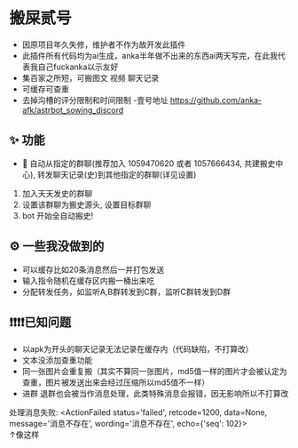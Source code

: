# 搬屎贰号
- 因原项目年久失修，维护者不作为故开发此插件
- 此插件所有代码均为ai生成，anka半年做不出来的东西ai两天写完，在此我代表我自己fuckanka以示友好
- 集百家之所短，可搬图文 视频 聊天记录
- 可缓存可查重
- 去掉沟槽的评分限制和时间限制
-壹号地址 https://github.com/anka-afk/astrbot_sowing_discord

## ✨ 功能

- 🚫 自动从指定的群聊(推荐加入 1059470620 或者 1057666434, 共建搬史中心), 转发聊天记录(史)到其他指定的群聊(详见设置)
1. 加入天天发史的群聊
2. 设置该群聊为搬史源头, 设置目标群聊
3. bot 开始全自动搬史!

## ⚙️ 一些我没做到的
- 可以缓存比如20条消息然后一并打包发送
- 输入指令随机在缓存区内搬一桶出来吃
- 分配转发任务，如监听A,B群转发到C群，监听C群转发到D群

## ❗❗❗❗已知问题
- 以apk为开头的聊天记录无法记录在缓存内（代码缺陷，不打算改）
- 文本没添加查重功能
- 同一张图片会重复搬（其实不算同一张图片，md5值一样的图片才会被认定为查重，图片被发送出来会经过压缩所以md5值不一样）
- 进群 退群也会被当作消息处理，此类特殊消息会报错，因无影响所以不打算改




 处理消息失败: <ActionFailed status='failed', retcode=1200, data=None, message='消息不存在', wording='消息不存在', echo={'seq': 102}>
 <br>
↑像这样
